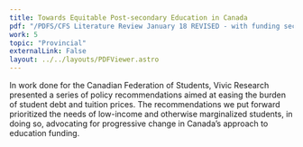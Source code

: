```yaml
---
title: Towards Equitable Post-secondary Education in Canada
pdf: "/PDFS/CFS Literature Review January 18 REVISED - with funding section.pdf"
work: 5
topic: "Provincial"
externalLink: False
layout: ../../layouts/PDFViewer.astro
---
```

In work done for the Canadian Federation of Students, Vivic Research presented a series of
policy recommendations aimed at easing the burden of student debt and tuition prices. The
recommendations we put forward prioritized the needs of low-income and otherwise marginalized
students, in doing so, advocating for progressive change in Canada’s approach to education
funding.
